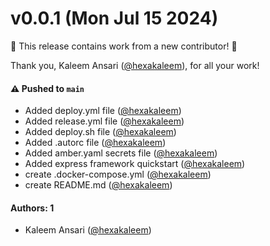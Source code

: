 # v0.0.1 (Mon Jul 15 2024)

:tada: This release contains work from a new contributor! :tada:

Thank you, Kaleem Ansari ([@hexakaleem](https://github.com/hexakaleem)), for all your work!

#### ⚠️ Pushed to `main`

- Added deploy.yml file ([@hexakaleem](https://github.com/hexakaleem))
- Added release.yml file ([@hexakaleem](https://github.com/hexakaleem))
- Added deploy.sh file ([@hexakaleem](https://github.com/hexakaleem))
- Added .autorc file ([@hexakaleem](https://github.com/hexakaleem))
- Added amber.yaml secrets file ([@hexakaleem](https://github.com/hexakaleem))
- Added express framework quickstart ([@hexakaleem](https://github.com/hexakaleem))
- create .docker-compose.yml ([@hexakaleem](https://github.com/hexakaleem))
- create README.md ([@hexakaleem](https://github.com/hexakaleem))

#### Authors: 1

- Kaleem Ansari ([@hexakaleem](https://github.com/hexakaleem))
